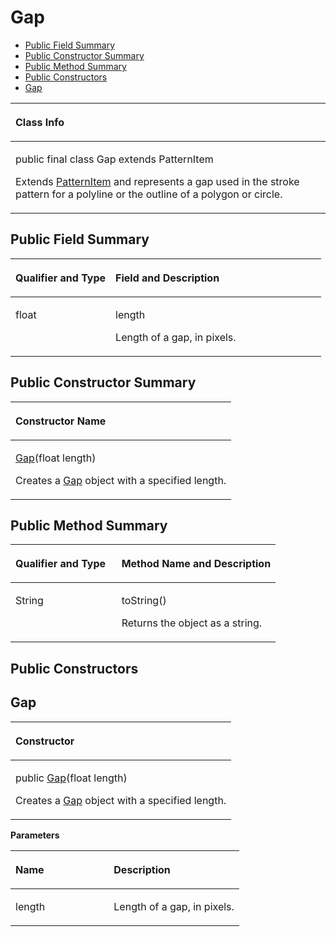 # Gap<a name="EN-US_TOPIC_0000001145781017"></a>

-   [Public Field Summary](#section13157154115611)
-   [Public Constructor Summary](#section128721053461)
-   [Public Method Summary](#section157932617714)
-   [Public Constructors](#section19848311202)
-   [Gap](#section114762417137)


<a name="table11681mcpsimp"></a>
<table><thead align="left"><tr id="row11685mcpsimp"><th class="cellrowborder" valign="top" width="100%" id="mcps1.1.2.1.1"><p id="p11687mcpsimp"><a name="p11687mcpsimp"></a><a name="p11687mcpsimp"></a>Class Info</p>
</th>
</tr>
</thead>
<tbody><tr id="row11688mcpsimp"><td class="cellrowborder" valign="top" width="100%" headers="mcps1.1.2.1.1 "><p id="p31794325392"><a name="p31794325392"></a><a name="p31794325392"></a>public final class Gap extends PatternItem</p>
<p id="p11690mcpsimp"><a name="p11690mcpsimp"></a><a name="p11690mcpsimp"></a>Extends <a href="patternitem.md">PatternItem</a> and represents a gap used in the stroke pattern for a polyline or the outline of a polygon or circle.</p>
</td>
</tr>
</tbody>
</table>

## Public Field Summary<a name="section13157154115611"></a>

<a name="table51207528357"></a>
<table><thead align="left"><tr id="row6121185283516"><th class="cellrowborder" valign="top" width="32.190000000000005%" id="mcps1.1.3.1.1"><p id="p1528164471414"><a name="p1528164471414"></a><a name="p1528164471414"></a>Qualifier and Type</p>
</th>
<th class="cellrowborder" valign="top" width="67.81%" id="mcps1.1.3.1.2"><p id="p1554614158108"><a name="p1554614158108"></a><a name="p1554614158108"></a>Field and Description</p>
</th>
</tr>
</thead>
<tbody><tr id="row2012119527357"><td class="cellrowborder" valign="top" width="32.190000000000005%" headers="mcps1.1.3.1.1 "><p id="p7541349220"><a name="p7541349220"></a><a name="p7541349220"></a>float</p>
</td>
<td class="cellrowborder" valign="top" width="67.81%" headers="mcps1.1.3.1.2 "><p id="p6186164720319"><a name="p6186164720319"></a><a name="p6186164720319"></a>length</p>
<p id="p1285510421217"><a name="p1285510421217"></a><a name="p1285510421217"></a>Length of a gap, in pixels.</p>
</td>
</tr>
</tbody>
</table>

## Public Constructor Summary<a name="section128721053461"></a>

<a name="table11713mcpsimp"></a>
<table><thead align="left"><tr id="row11717mcpsimp"><th class="cellrowborder" valign="top" width="100%" id="mcps1.1.2.1.1"><p id="p145mcpsimp"><a name="p145mcpsimp"></a><a name="p145mcpsimp"></a>Constructor Name</p>
</th>
</tr>
</thead>
<tbody><tr id="row11720mcpsimp"><td class="cellrowborder" valign="top" width="100%" headers="mcps1.1.2.1.1 "><p id="p11722mcpsimp"><a name="p11722mcpsimp"></a><a name="p11722mcpsimp"></a><a href="#section114762417137">Gap</a>(float length)</p>
<p id="p13303172210911"><a name="p13303172210911"></a><a name="p13303172210911"></a>Creates a <a href="gap.md">Gap</a> object with a specified length.</p>
</td>
</tr>
</tbody>
</table>

## Public Method Summary<a name="section157932617714"></a>

<a name="table11724mcpsimp"></a>
<table><thead align="left"><tr id="row11729mcpsimp"><th class="cellrowborder" valign="top" width="40%" id="mcps1.1.3.1.1"><p id="p081120285386"><a name="p081120285386"></a><a name="p081120285386"></a>Qualifier and Type</p>
</th>
<th class="cellrowborder" valign="top" width="60%" id="mcps1.1.3.1.2"><p id="p681112883813"><a name="p681112883813"></a><a name="p681112883813"></a>Method Name and Description</p>
</th>
</tr>
</thead>
<tbody><tr id="row11734mcpsimp"><td class="cellrowborder" valign="top" width="40%" headers="mcps1.1.3.1.1 "><p id="p11736mcpsimp"><a name="p11736mcpsimp"></a><a name="p11736mcpsimp"></a>String</p>
</td>
<td class="cellrowborder" valign="top" width="60%" headers="mcps1.1.3.1.2 "><p id="p11738mcpsimp"><a name="p11738mcpsimp"></a><a name="p11738mcpsimp"></a>toString()</p>
<p id="p8163162035619"><a name="p8163162035619"></a><a name="p8163162035619"></a>Returns the object as a string.</p>
</td>
</tr>
</tbody>
</table>

## Public Constructors<a name="section19848311202"></a>

## Gap<a name="section114762417137"></a>

<a name="table227mcpsimp"></a>
<table><thead align="left"><tr id="row231mcpsimp"><th class="cellrowborder" valign="top" width="100%" id="mcps1.1.2.1.1"><p id="p233mcpsimp"><a name="p233mcpsimp"></a><a name="p233mcpsimp"></a>Constructor</p>
</th>
</tr>
</thead>
<tbody><tr id="row235mcpsimp"><td class="cellrowborder" valign="top" width="100%" headers="mcps1.1.2.1.1 "><p id="p141361752173311"><a name="p141361752173311"></a><a name="p141361752173311"></a>public <a href="gap.md">Gap</a>(float length)</p>
<p id="p6136252103316"><a name="p6136252103316"></a><a name="p6136252103316"></a>Creates a <a href="gap.md">Gap</a> object with a specified length.</p>
</td>
</tr>
</tbody>
</table>

**Parameters**

<a name="table243mcpsimp"></a>
<table><thead align="left"><tr id="row248mcpsimp"><th class="cellrowborder" valign="top" width="43%" id="mcps1.1.3.1.1"><p id="p250mcpsimp"><a name="p250mcpsimp"></a><a name="p250mcpsimp"></a>Name</p>
</th>
<th class="cellrowborder" valign="top" width="56.99999999999999%" id="mcps1.1.3.1.2"><p id="p253mcpsimp"><a name="p253mcpsimp"></a><a name="p253mcpsimp"></a>Description</p>
</th>
</tr>
</thead>
<tbody><tr id="row255mcpsimp"><td class="cellrowborder" valign="top" width="43%" headers="mcps1.1.3.1.1 "><p id="p1920835014301"><a name="p1920835014301"></a><a name="p1920835014301"></a>length</p>
</td>
<td class="cellrowborder" valign="top" width="56.99999999999999%" headers="mcps1.1.3.1.2 "><p id="p14207115015304"><a name="p14207115015304"></a><a name="p14207115015304"></a>Length of a gap, in pixels.</p>
</td>
</tr>
</tbody>
</table>

